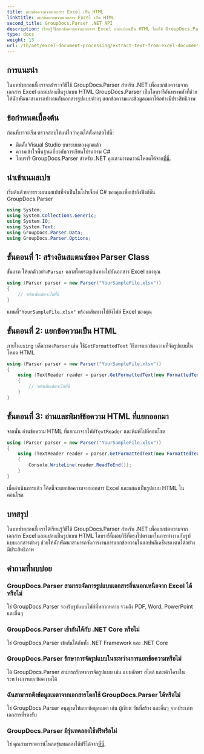 ```yaml
---
title: แยกข้อความจากเอกสาร Excel เป็น HTML
linktitle: แยกข้อความจากเอกสาร Excel เป็น HTML
second_title: GroupDocs.Parser .NET API
description: เรียนรู้วิธีแยกข้อความจากเอกสาร Excel และแปลงเป็น HTML โดยใช้ GroupDocs.Parser สำหรับ .NET
type: docs
weight: 13
url: /th/net/excel-document-processing/extract-text-from-excel-document-as-html/
---
```

## การแนะนำ
ในบทช่วยสอนนี้ เราจะสำรวจวิธีใช้ GroupDocs.Parser สำหรับ .NET เพื่อแยกข้อความจากเอกสาร Excel และแปลงเป็นรูปแบบ HTML GroupDocs.Parser เป็นไลบรารีอันทรงพลังที่ช่วยให้นักพัฒนาสามารถทำงานกับเอกสารรูปแบบต่างๆ แยกข้อความและข้อมูลเมตาได้อย่างมีประสิทธิภาพ
## ข้อกำหนดเบื้องต้น
ก่อนที่เราจะเริ่ม ตรวจสอบให้แน่ใจว่าคุณได้ตั้งค่าต่อไปนี้:
- ติดตั้ง Visual Studio บนระบบของคุณแล้ว
- ความเข้าใจพื้นฐานเกี่ยวกับการเขียนโปรแกรม C#
-  ไลบรารี GroupDocs.Parser สำหรับ .NET คุณสามารถดาวน์โหลดได้จาก[ที่นี่](https://releases.groupdocs.com/parser/net/).
## นำเข้าเนมสเปซ
เริ่มต้นด้วยการรวมเนมสเปซที่จำเป็นในโปรเจ็กต์ C# ของคุณเพื่อเข้าถึงฟังก์ชัน GroupDocs.Parser
```csharp
using System;
using System.Collections.Generic;
using System.IO;
using System.Text;
using GroupDocs.Parser.Data;
using GroupDocs.Parser.Options;
```
## ขั้นตอนที่ 1: สร้างอินสแตนซ์ของ Parser Class
 ขั้นแรก ให้ยกตัวอย่าง`Parser` คลาสโดยระบุเส้นทางไปยังเอกสาร Excel ของคุณ
```csharp
using (Parser parser = new Parser("YourSampleFile.xlsx"))
{
    // รหัสเพิ่มเติมจะไปที่นี่
}
```
 แทนที่`"YourSampleFile.xlsx"` พร้อมเส้นทางไปยังไฟล์ Excel ของคุณ
## ขั้นตอนที่ 2: แยกข้อความเป็น HTML
 ภายใน`using` บล็อกของ`Parser` เช่น ใช้`GetFormattedText` วิธีการแยกข้อความที่จัดรูปแบบในโหมด HTML
```csharp
using (Parser parser = new Parser("YourSampleFile.xlsx"))
{
    using (TextReader reader = parser.GetFormattedText(new FormattedTextOptions(FormattedTextMode.Html)))
    {
        // รหัสเพิ่มเติมจะไปที่นี่
    }
}
```
## ขั้นตอนที่ 3: อ่านและพิมพ์ข้อความ HTML ที่แยกออกมา
 จากนั้น อ่านข้อความ HTML ที่แยกมาจากไฟล์`TextReader` และพิมพ์ไปที่คอนโซล
```csharp
using (Parser parser = new Parser("YourSampleFile.xlsx"))
{
    using (TextReader reader = parser.GetFormattedText(new FormattedTextOptions(FormattedTextMode.Html)))
    {
        Console.WriteLine(reader.ReadToEnd());
    }
}
```
เมื่อดำเนินการแล้ว โค้ดนี้จะแยกข้อความจากเอกสาร Excel และแสดงเป็นรูปแบบ HTML ในคอนโซล
## บทสรุป
ในบทช่วยสอนนี้ เราได้เรียนรู้วิธีใช้ GroupDocs.Parser สำหรับ .NET เพื่อแยกข้อความจากเอกสาร Excel และแปลงเป็นรูปแบบ HTML ไลบรารีนี้มอบวิธีที่ตรงไปตรงมาในการทำงานกับรูปแบบเอกสารต่างๆ ช่วยให้นักพัฒนาสามารถจัดการงานการแยกข้อความในแอปพลิเคชันของตนได้อย่างมีประสิทธิภาพ

## คำถามที่พบบ่อย
### GroupDocs.Parser สามารถจัดการรูปแบบเอกสารอื่นนอกเหนือจาก Excel ได้หรือไม่
ใช่ GroupDocs.Parser รองรับรูปแบบไฟล์ที่หลากหลาย รวมถึง PDF, Word, PowerPoint และอื่นๆ
### GroupDocs.Parser เข้ากันได้กับ .NET Core หรือไม่
ใช่ GroupDocs.Parser เข้ากันได้กับทั้ง .NET Framework และ .NET Core
### GroupDocs.Parser รักษาการจัดรูปแบบในระหว่างการแยกข้อความหรือไม่
ได้ GroupDocs.Parser สามารถรักษาการจัดรูปแบบ เช่น แบบอักษร สไตล์ และเค้าโครงในระหว่างการแยกข้อความได้
### ฉันสามารถดึงข้อมูลเมตาจากเอกสารโดยใช้ GroupDocs.Parser ได้หรือไม่
ใช่ GroupDocs.Parser อนุญาตให้แยกข้อมูลเมตา เช่น ผู้เขียน วันที่สร้าง และอื่นๆ จากประเภทเอกสารที่รองรับ
### GroupDocs.Parser มีรุ่นทดลองใช้ฟรีหรือไม่
 ใช่ คุณสามารถดาวน์โหลดรุ่นทดลองใช้ฟรีได้จาก[ที่นี่](https://releases.groupdocs.com/).